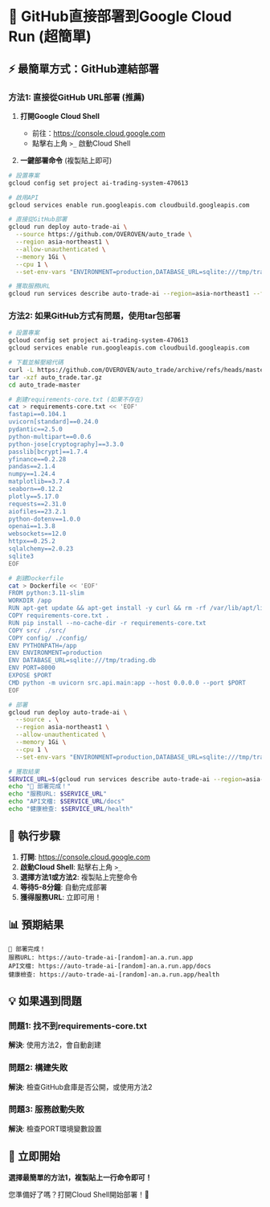 # 🚀 GitHub直接部署到Google Cloud Run (超簡單)

## ⚡ 最簡單方式：GitHub連結部署

### 方法1: 直接從GitHub URL部署 (推薦)

1. **打開Google Cloud Shell**
   - 前往：https://console.cloud.google.com
   - 點擊右上角 `>_` 啟動Cloud Shell

2. **一鍵部署命令** (複製貼上即可)

```bash
# 設置專案
gcloud config set project ai-trading-system-470613

# 啟用API
gcloud services enable run.googleapis.com cloudbuild.googleapis.com

# 直接從GitHub部署
gcloud run deploy auto-trade-ai \
  --source https://github.com/OVEROVEN/auto_trade \
  --region asia-northeast1 \
  --allow-unauthenticated \
  --memory 1Gi \
  --cpu 1 \
  --set-env-vars "ENVIRONMENT=production,DATABASE_URL=sqlite:///tmp/trading.db"

# 獲取服務URL
gcloud run services describe auto-trade-ai --region=asia-northeast1 --format='value(status.url)'
```

### 方法2: 如果GitHub方式有問題，使用tar包部署

```bash
# 設置專案
gcloud config set project ai-trading-system-470613
gcloud services enable run.googleapis.com cloudbuild.googleapis.com

# 下載並解壓縮代碼
curl -L https://github.com/OVEROVEN/auto_trade/archive/refs/heads/master.tar.gz -o auto_trade.tar.gz
tar -xzf auto_trade.tar.gz
cd auto_trade-master

# 創建requirements-core.txt (如果不存在)
cat > requirements-core.txt << 'EOF'
fastapi==0.104.1
uvicorn[standard]==0.24.0
pydantic==2.5.0
python-multipart==0.0.6
python-jose[cryptography]==3.3.0
passlib[bcrypt]==1.7.4
yfinance==0.2.28
pandas==2.1.4
numpy==1.24.4
matplotlib==3.7.4
seaborn==0.12.2
plotly==5.17.0
requests==2.31.0
aiofiles==23.2.1
python-dotenv==1.0.0
openai==1.3.8
websockets==12.0
httpx==0.25.2
sqlalchemy==2.0.23
sqlite3
EOF

# 創建Dockerfile
cat > Dockerfile << 'EOF'
FROM python:3.11-slim
WORKDIR /app
RUN apt-get update && apt-get install -y curl && rm -rf /var/lib/apt/lists/*
COPY requirements-core.txt .
RUN pip install --no-cache-dir -r requirements-core.txt
COPY src/ ./src/
COPY config/ ./config/
ENV PYTHONPATH=/app
ENV ENVIRONMENT=production
ENV DATABASE_URL=sqlite:///tmp/trading.db
ENV PORT=8000
EXPOSE $PORT
CMD python -m uvicorn src.api.main:app --host 0.0.0.0 --port $PORT
EOF

# 部署
gcloud run deploy auto-trade-ai \
  --source . \
  --region asia-northeast1 \
  --allow-unauthenticated \
  --memory 1Gi \
  --cpu 1 \
  --set-env-vars "ENVIRONMENT=production,DATABASE_URL=sqlite:///tmp/trading.db"

# 獲取結果
SERVICE_URL=$(gcloud run services describe auto-trade-ai --region=asia-northeast1 --format='value(status.url)')
echo "🎉 部署完成！"
echo "服務URL: $SERVICE_URL"
echo "API文檔: $SERVICE_URL/docs"
echo "健康檢查: $SERVICE_URL/health"
```

## 🎯 執行步驟

1. **打開**: https://console.cloud.google.com
2. **啟動Cloud Shell**: 點擊右上角 `>_`  
3. **選擇方法1或方法2**: 複製貼上完整命令
4. **等待5-8分鐘**: 自動完成部署
5. **獲得服務URL**: 立即可用！

## 📊 預期結果

```
🎉 部署完成！
服務URL: https://auto-trade-ai-[random]-an.a.run.app
API文檔: https://auto-trade-ai-[random]-an.a.run.app/docs
健康檢查: https://auto-trade-ai-[random]-an.a.run.app/health
```

## 💡 如果遇到問題

### 問題1: 找不到requirements-core.txt
**解決**: 使用方法2，會自動創建

### 問題2: 構建失敗
**解決**: 檢查GitHub倉庫是否公開，或使用方法2

### 問題3: 服務啟動失敗
**解決**: 檢查PORT環境變數設置

## 🎊 立即開始

**選擇最簡單的方法1，複製貼上一行命令即可！**

您準備好了嗎？打開Cloud Shell開始部署！🚀